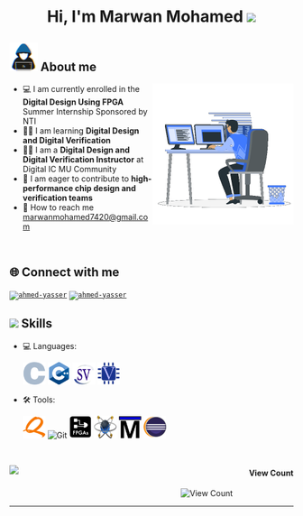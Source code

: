 <h1 align="center">Hi, I'm Marwan Mohamed <img src="https://media.giphy.com/media/hvRJCLFzcasrR4ia7z/giphy.gif" width="35"></h1>


## <picture><img src = "https://github.com/Ahmed-Yasser1/Ahmed-Yasser1/blob/main/about_me.gif?raw=true" width = 50px></picture> About me

<picture> <img align="right" src="https://github.com/Ahmed-Yasser1/Ahmed-Yasser1/blob/main/Right_Side.gif?raw=true" width = 250px></picture>

- :computer: I am currently enrolled in the **Digital Design Using FPGA** Summer Internship Sponsored by NTI
- :technologist: I am learning **Digital Design and Digital Verification**
- :student: I am a **Digital Design and Digital Verification Instructor** at Digital IC MU Community 
- 👥 I am eager to contribute to **high-performance chip design and verification teams**
- :email: How to reach me marwanmohamed7420@gmail.com

<br>


## 🌐 Connect with me
<p 
  
<code><a href="https://www.linkedin.com/in/marwan-mohamed-4042b3294?utm_source=share&utm_campaign=share_via&utm_content=profile&utm_medium=ios_app" target="_blank"><img src="https://raw.githubusercontent.com/rahuldkjain/github-profile-readme-generator/master/src/images/icons/Social/linked-in-alt.svg" alt="ahmed-yasser" height="30" width="40" /></a></code>
<code><a href="https://www.facebook.com/share/1CBcvZ4UbT/?mibextid=wwXIfr" target="blank"><img src="https://raw.githubusercontent.com/rahuldkjain/github-profile-readme-generator/master/src/images/icons/Social/facebook.svg" alt="ahmed-yasser" height="30" width="40" /></a></code>
</p>


## <img src="https://media2.giphy.com/media/QssGEmpkyEOhBCb7e1/giphy.gif?cid=ecf05e47a0n3gi1bfqntqmob8g9aid1oyj2wr3ds3mg700bl&rid=giphy.gif" width ="25"><b> Skills</b>

<p align="center">

- 💻 Languages:
    
     <code><a href="https://www.cprogramming.com/" target="_blank" rel="noreferrer"><img src="https://raw.githubusercontent.com/devicons/devicon/master/icons/c/c-original.svg" alt="c" width="40" height="40"/></a></code>
     <code><a href="https://www.w3schools.com/cpp/" target="_blank" rel="noreferrer"><img src="https://raw.githubusercontent.com/devicons/devicon/master/icons/cplusplus/cplusplus-original.svg" alt="cplusplus" width="40" height="40"/></a></code>
     <code><a href="https://www.chipverify.com/tutorials/systemverilog" target="_blank" rel="noreferrer"><img src="SVicon.jpg" alt="sv" width="40" height="40"/></a></code>
     <code><a href="https://www.chipverify.com/" target="_blank" rel="noreferrer"><img src="verilog.png" alt="verilog" width="40" height="40"/></a></code>
  
- 🛠 Tools:

   <code><a href="https://eda.sw.siemens.com/en-US/ic/questa/simulation/advanced-simulator/" target="_blank" rel="noreferrer"><img src="QuestaSim.png" alt="questasim" width="40" height="40"/></a></code>
   <img src="https://user-images.githubusercontent.com/64439609/212556802-77a65ec1-aa71-4272-b603-1a57d1914678.png" width="40" height="40" alt="Git"/>
   <code><a href="https://digilent.com/reference/programmable-logic/guides/vivado-hardware-manager" target="_blank" rel="noreferrer"><img src="FPGA.png" alt="fpga" width="40" height="40"/></a></code>
   <code><a href="https://labcenter.s3.amazonaws.com/downloads/Tutorials.pdf" target="_blank" rel="noreferrer"><img src="proteus.png" alt="proteus" width="40" height="40"/></a></code>
   <code><a href="https://www.microsemi.com/document-portal/doc_view/136363-modelsim-me-10-4c-tutorial-for-libero-soc-v11-7" target="_blank" rel="noreferrer"><img src="ModelSim.png" alt="modelsim" width="40" height="40"/></a></code>
   <code><a href="https://projects.eclipse.org/projects/iot.embed-cdt" target="_blank" rel="noreferrer"><img src="Eclipse.png" alt="eclipse" width="40" height="40"/></a></code>
<br>
</p>


  <tr>
    <td>
      <a href=#><img src="https://thumbs.gfycat.com/UnripeAdoredGrayreefshark-max-1mb.gif" align="left" width="100"></a>
      <h4 align="right">View Count</h4>
     <a href=#><img src="https://profile-counter.glitch.me/Marwan74/count.svg" alt="View Count" width="200" align="right"></a>
    </td>
  </tr>  
  <br>
<hr>


